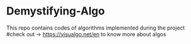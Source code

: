 # Demystifying-Algo
This repo contains codes of algorithms implemented during the project <br/>
#check out -> https://visualgo.net/en to know more about algos

